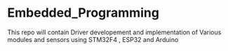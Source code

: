 # Embedded_Programming
This repo will contain Driver developement and implementation of Various modules and sensors using STM32F4 , ESP32 and Arduino
